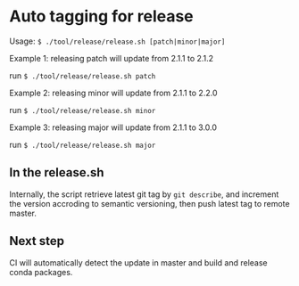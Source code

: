 <!--
    Licensed to the Apache Software Foundation (ASF) under one
    or more contributor license agreements.  See the NOTICE file
    distributed with this work for additional information
    regarding copyright ownership.  The ASF licenses this file
    to you under the Apache License, Version 2.0 (the
    "License"); you may not use this file except in compliance
    with the License.  You may obtain a copy of the License at

      http://www.apache.org/licenses/LICENSE-2.0

    Unless required by applicable law or agreed to in writing,
    software distributed under the License is distributed on an
    "AS IS" BASIS, WITHOUT WARRANTIES OR CONDITIONS OF ANY
    KIND, either express or implied.  See the License for the
    specific language governing permissions and limitations
    under the License.
-->

# Auto tagging for release

Usage: `$ ./tool/release/release.sh [patch|minor|major]`

Example 1: releasing patch will update from 2.1.1 to 2.1.2

run `$ ./tool/release/release.sh patch`

Example 2: releasing minor will update from 2.1.1 to 2.2.0

run `$ ./tool/release/release.sh minor`

Example 3: releasing major will update from 2.1.1 to 3.0.0

run `$ ./tool/release/release.sh major`


## In the release.sh

Internally, the script retrieve latest git tag by `git describe`,
and increment the version accroding to semantic versioning,
then push latest tag to remote master.

## Next step

CI will automatically detect the update in master
and build and release conda packages.
